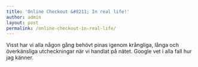 ```yaml
---
title: 'Online Checkout &#8211; In real life!'
author: admin
layout: post
permalink: /online-checkout-in-real-life/
---
```

Visst har vi alla någon gång behövt pinas igenom krångliga, långa och överkänsliga utcheckningar när vi handlat på nätet. Google vet i alla fall hur jag känner.